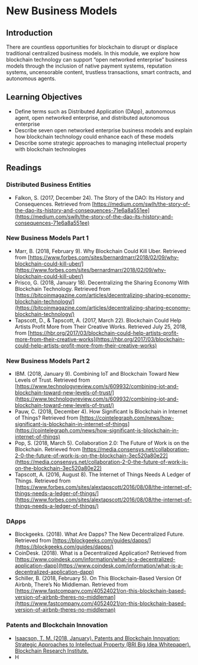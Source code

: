 # New Business Models
##  Introduction
There are countless opportunities for blockchain to disrupt or displace traditional centralized business models. In this module, we explore how blockchain technology can support “open networked enterprise” business models through the inclusion of native payment systems, reputation systems, uncensorable content, trustless transactions, smart contracts, and autonomous agents.

## Learning Objectives
* Define terms such as Distributed Application (DApp), autonomous agent, open networked enterprise, and distributed autonomous enterprise
* Describe seven open networked enterprise business models and explain how blockchain technology could enhance each of these models
* Describe some strategic approaches to managing intellectual property with blockchain technologies

## Readings
### Distributed Business Entities
* Falkon, S. (2017, December 24). The Story of the DAO: Its History and Consequences. Retrieved from [https://medium.com/swlh/the-story-of-the-dao-its-history-and-consequences-71e6a8a551ee](https://medium.com/swlh/the-story-of-the-dao-its-history-and-consequences-71e6a8a551ee)

### New Business Models Part 1
* Marr, B. (2018, February 9). Why Blockchain Could Kill Uber. Retrieved from [https://www.forbes.com/sites/bernardmarr/2018/02/09/why-blockchain-could-kill-uber/](https://www.forbes.com/sites/bernardmarr/2018/02/09/why-blockchain-could-kill-uber/)
* Prisco, G. (2018, January 18). Decentralizing the Sharing Economy With Blockchain Technology. Retrieved from [https://bitcoinmagazine.com/articles/decentralizing-sharing-economy-blockchain-technology/](https://bitcoinmagazine.com/articles/decentralizing-sharing-economy-blockchain-technology/)
* Tapscott, D., & Tapscott, A. (2017, March 22). Blockchain Could Help Artists Profit More from Their Creative Works. Retrieved July 25, 2018, from [https://hbr.org/2017/03/blockchain-could-help-artists-profit-more-from-their-creative-works](https://hbr.org/2017/03/blockchain-could-help-artists-profit-more-from-their-creative-works)

### New Business Models Part 2
* IBM. (2018, January 9). Combining IoT and Blockchain Toward New Levels of Trust. Retrieved from [https://www.technologyreview.com/s/609932/combining-iot-and-blockchain-toward-new-levels-of-trust/](https://www.technologyreview.com/s/609932/combining-iot-and-blockchain-toward-new-levels-of-trust/)
* Pauw, C. (2018, December 4). How Significant Is Blockchain in Internet of Things? Retrieved from [https://cointelegraph.com/news/how-significant-is-blockchain-in-internet-of-things](https://cointelegraph.com/news/how-significant-is-blockchain-in-internet-of-things)
* Pop, S. (2018, March 5). Collaboration 2.0: The Future of Work is on the Blockchain. Retrieved from [https://media.consensys.net/collaboration-2-0-the-future-of-work-is-on-the-blockchain-3ec520a80e22](https://media.consensys.net/collaboration-2-0-the-future-of-work-is-on-the-blockchain-3ec520a80e22)
* Tapscott, A. (2016, August 8). The Internet of Things Needs A Ledger of Things. Retrieved from [https://www.forbes.com/sites/alextapscott/2016/08/08/the-internet-of-things-needs-a-ledger-of-things/](https://www.forbes.com/sites/alextapscott/2016/08/08/the-internet-of-things-needs-a-ledger-of-things/)

### DApps
* Blockgeeks. (2018). What Are Dapps? The New Decentralized Future. Retrieved from [https://blockgeeks.com/guides/dapps/](https://blockgeeks.com/guides/dapps/)
* CoinDesk. (2018). What is a Decentralized Application? Retrieved from [https://www.coindesk.com/information/what-is-a-decentralized-application-dapp](https://www.coindesk.com/information/what-is-a-decentralized-application-dapp)
* Schiller, B. (2018, February 5). On This Blockchain-Based Version Of Airbnb, There’s No Middleman. Retrieved from [https://www.fastcompany.com/40524021/on-this-blockchain-based-version-of-airbnb-theres-no-middleman](https://www.fastcompany.com/40524021/on-this-blockchain-based-version-of-airbnb-theres-no-middleman)

### Patents and Blockchain Innovation
* [Isaacson, T. M. (2018, January). Patents and Blockchain Innovation: Strategic Approaches to Intellectual Property (BRI Big Idea Whitepaper). Blockchain Research Institute.](./files/Isaacson_Patents_and_Blockchain_Innovation_Blockchain_Research_Institute.pdf)
* H
